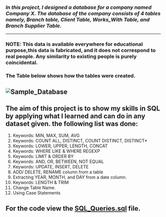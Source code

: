 
### *In this project, I designed a database for a company named Company X. The database of the company consists of 4 tables namely, Branch table, Client Table, Works_With Table, and Branch Supplier Table.*
---
### NOTE: This data is available everywhere for educational purpose,this data is fabricated, and it does not correspond to real people. Any similarity to existing people is purely coincidental.

### The Table below shows how the tables were created. 


![Sample_Database](https://github.com/user-attachments/assets/505d03ed-ff52-4f0d-b8da-78bf59f40aea)
---
## The aim of this project is to show my skills in SQL by applying what I learned and can do in any dataset given. the following list was done:

1. Keywords: MIN, MAX, SUM, AVG
2. Keywords: COUNT ALL, DISTINCT, COUNT DISTINCT, DISTINCT*
3. Keywords: LOWER, UPPER, LENGTH,  CONCAT
4. Keywords: WHERE LIKE  & WHERE REGEXP
5. Keywords: LIMIT & ORDER BY
6. Keywords: AND, OR, BETWEEN, NOT EQUAL
7. Keywords: UPDATE, INSERT, DELETE
8. ADD/ DELETE, RENAME column from a table
9. Extracting YEAR, MONTH, and DAY from a date column.
10. Keywords: LENGTH & TRIM
11. Change Table Name.
12. Using Case Statements

## For the code view the [SQL_Queries.sql](https://github.com/Maged325/SQL-Portfolio/blob/main/Project_3/SQL_Queries.sql) file.


